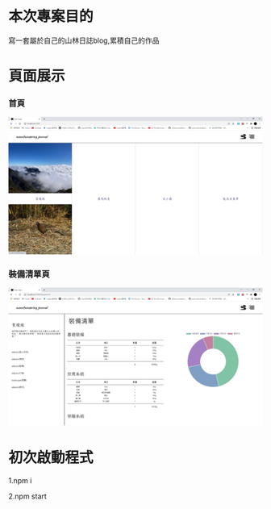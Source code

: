 # 本次專案目的
寫一套屬於自己的山林日誌blog,累積自己的作品


# 頁面展示

### 首頁
![image](https://github.com/richard85501/mountaineering_record/blob/main/readme_2.jpg)
### 裝備清單頁
![image](https://github.com/richard85501/mountaineering_record/blob/main/readme_1.jpg)


# 初次啟動程式
1.npm i 

2.npm start


